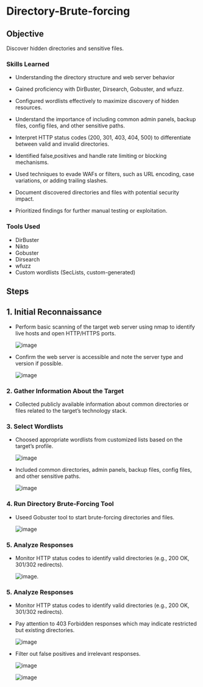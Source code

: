 # Directory-Brute-forcing


## Objective
Discover hidden directories and sensitive files.

### Skills Learned
- Understanding the  directory structure and web server behavior

- Gained proficiency with DirBuster, Dirsearch, Gobuster, and wfuzz.
  
- Configured wordlists effectively to maximize discovery of hidden resources.

- Understand the importance of including common admin panels, backup files, config files, and other sensitive paths.

- Interpret HTTP status codes (200, 301, 403, 404, 500) to differentiate between valid and invalid directories.
  
- Identified false,positives and handle rate limiting or blocking mechanisms.

- Used techniques to evade WAFs or filters, such as URL encoding, case variations, or adding trailing slashes.

- Document discovered directories and files with potential security impact.
  
- Prioritized findings for further manual testing or exploitation.

### Tools Used

- DirBuster
- Nikto
- Gobuster
- Dirsearch
- wfuzz
- Custom wordlists (SecLists, custom-generated)

## Steps

## 1. Initial Reconnaissance
- Perform basic scanning of the target web server using nmap to identify live hosts and open HTTP/HTTPS ports.

  ![image](https://github.com/user-attachments/assets/35d61617-8050-4f00-b2c6-5f4c9ed17757)

- Confirm the web server is accessible and note the server type and version if possible.

  ![image](https://github.com/user-attachments/assets/ce0026bb-c57d-4195-9048-08f00b40b383)

### 2. Gather Information About the Target
- Collected publicly available information about common directories or files related to the target’s technology stack.

### 3. Select Wordlists
- Choosed appropriate wordlists from  customized lists based on the target’s profile.

  ![image](https://github.com/user-attachments/assets/dc654c09-a12b-4be5-899a-a37535f0807a)

- Included common directories, admin panels, backup files, config files, and other sensitive paths.

  ![image](https://github.com/user-attachments/assets/cc3ed736-f4a1-40a3-ae64-78e20033c281)


### 4. Run Directory Brute-Forcing Tool
- Useed Gobuster tool to start brute-forcing directories and files.

  ![image](https://github.com/user-attachments/assets/8e22b5cd-8909-4183-a822-46a68e330f8d)

### 5. Analyze Responses
- Monitor HTTP status codes to identify valid directories (e.g., 200 OK, 301/302 redirects).

  ![image](https://github.com/user-attachments/assets/17194e37-73e6-40d9-9d84-284ed9bca614).

### 5. Analyze Responses
- Monitor HTTP status codes to identify valid directories (e.g., 200 OK, 301/302 redirects).
- Pay attention to 403 Forbidden responses which may indicate restricted but existing directories.

  ![image](https://github.com/user-attachments/assets/95b42880-87fb-4173-af7e-78382b4d62f3)

- Filter out false positives and irrelevant responses.

  ![image](https://github.com/user-attachments/assets/3b9bc085-8102-4cf4-95c7-342dabdbb9c0)

  ![image](https://github.com/user-attachments/assets/d50f9195-1e7a-4e45-a0a2-612c2d671a67)



